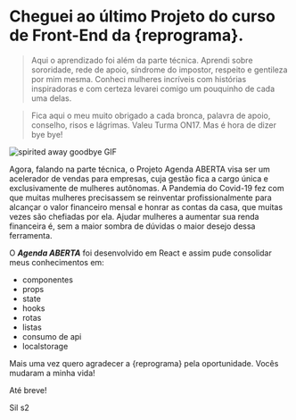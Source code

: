 # Cheguei ao último Projeto do curso de Front-End da {reprograma}.

> Aqui o aprendizado foi além da parte técnica. Aprendi sobre sororidade, rede de apoio, síndrome do impostor, respeito e gentileza por mim mesma. Conheci mulheres incríveis com histórias inspiradoras e com certeza levarei comigo um pouquinho de cada uma delas.

> Fica aqui o meu muito obrigado a cada bronca, palavra de apoio, conselho, risos e lágrimas. Valeu Turma ON17. Mas é hora de dizer bye bye!

 ![spirited away goodbye GIF](https://media4.giphy.com/media/Q7pmmDVQ6AixW/giphy.gif?cid=ecf05e47w50u3lb42q6h3zsbmvyqwduh17m4pf4ay3vow5p3&rid=giphy.gif&ct=g)

Agora, falando na parte técnica, o Projeto Agenda ABERTA visa ser um acelerador de vendas para empresas, cuja gestão fica a cargo única e exclusivamente de mulheres autônomas. A Pandemia do Covid-19 fez com que muitas mulheres precisassem se reinventar profissionalmente para alcançar o valor financeiro mensal e honrar as contas da casa, que muitas vezes são chefiadas por ela. Ajudar mulheres a aumentar sua renda financeira é, sem a maior sombra de dúvidas o maior desejo dessa ferramenta.

O ***Agenda ABERTA*** foi desenvolvido em React e assim pude consolidar meus conhecimentos em:

* componentes
* props
* state
* hooks
* rotas
* listas
* consumo de api
* localstorage

Mais uma vez quero agradecer a {reprograma} pela oportunidade. Vocês mudaram a minha vida!

Até breve!

Sil s2




